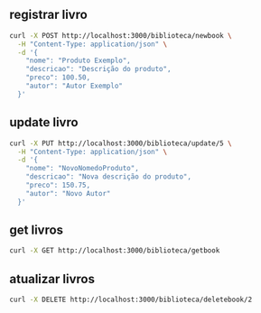 
## registrar livro
```bash
curl -X POST http://localhost:3000/biblioteca/newbook \
  -H "Content-Type: application/json" \
  -d '{
    "nome": "Produto Exemplo",
    "descricao": "Descrição do produto",
    "preco": 100.50,
    "autor": "Autor Exemplo"
  }'
```
## update livro
```bash
curl -X PUT http://localhost:3000/biblioteca/update/5 \
  -H "Content-Type: application/json" \
  -d '{
    "nome": "NovoNomedoProduto",
    "descricao": "Nova descrição do produto",
    "preco": 150.75,
    "autor": "Novo Autor"
  }'
```
## get livros
```bash
curl -X GET http://localhost:3000/biblioteca/getbook

````
## atualizar livros
```bash
curl -X DELETE http://localhost:3000/biblioteca/deletebook/2
```